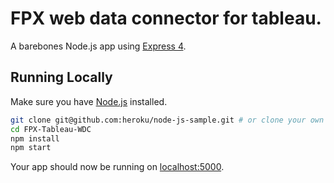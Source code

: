 # FPX web data connector for tableau.

A barebones Node.js app using [Express 4](http://expressjs.com/).

## Running Locally

Make sure you have [Node.js](http://nodejs.org/) installed.

```sh
git clone git@github.com:heroku/node-js-sample.git # or clone your own fork
cd FPX-Tableau-WDC
npm install
npm start
```

Your app should now be running on [localhost:5000](http://localhost:5000/).

